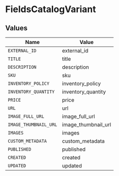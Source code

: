 # FieldsCatalogVariant


## Values

| Name                  | Value                 |
| --------------------- | --------------------- |
| `EXTERNAL_ID`         | external_id           |
| `TITLE`               | title                 |
| `DESCRIPTION`         | description           |
| `SKU`                 | sku                   |
| `INVENTORY_POLICY`    | inventory_policy      |
| `INVENTORY_QUANTITY`  | inventory_quantity    |
| `PRICE`               | price                 |
| `URL`                 | url                   |
| `IMAGE_FULL_URL`      | image_full_url        |
| `IMAGE_THUMBNAIL_URL` | image_thumbnail_url   |
| `IMAGES`              | images                |
| `CUSTOM_METADATA`     | custom_metadata       |
| `PUBLISHED`           | published             |
| `CREATED`             | created               |
| `UPDATED`             | updated               |